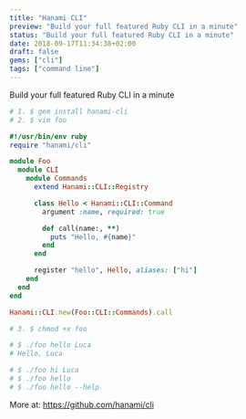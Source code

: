 ```yaml
---
title: "Hanami CLI"
preview: "Build your full featured Ruby CLI in a minute"
status: "Build your full featured Ruby CLI in a minute"
date: 2018-09-17T11:34:38+02:00
draft: false
gems: ["cli"]
tags: ["command line"]
---
```


Build your full featured Ruby CLI in a minute

```ruby
# 1. $ gem install hanami-cli
# 2. $ vim foo

#!/usr/bin/env ruby
require "hanami/cli"

module Foo
  module CLI
    module Commands
      extend Hanami::CLI::Registry

      class Hello < Hanami::CLI::Command
        argument :name, required: true

        def call(name:, **)
          puts "Hello, #{name}"
        end
      end

      register "hello", Hello, aliases: ["hi"]
    end
  end
end

Hanami::CLI.new(Foo::CLI::Commands).call

# 3. $ chmod +x foo

# $ ./foo hello Luca
# Hello, Luca

# $ ./foo hi Luca
# $ ./foo hello
# $ ./foo hello --help
```

More at: https://github.com/hanami/cli
